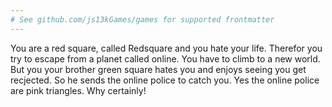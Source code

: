 ```yaml
---
# See github.com/js13kGames/games for supported frontmatter
---
```

You are a red square, called Redsquare and you hate your life. Therefor you try to escape from a planet called online. You have to climb to a new world. But you your brother green square hates you and enjoys seeing you get recjected. So he sends the online police to catch you. Yes the online police are pink triangles. Why certainly!